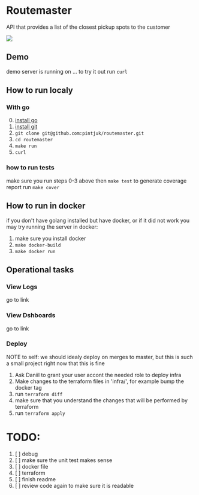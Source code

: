 
# Routemaster

API that provides a list of the closest pickup spots to the customer

![](https://t3.ftcdn.net/jpg/00/82/84/72/360_F_82847279_fW7TCAujmT5B1G3HwSK7uPzrb0dgXGo2.jpg)



## Demo
demo server is running on ...
to try it out run
`curl`

## How to run localy

### With go
0) [install go](https://go.dev/doc/install)
1) [install git](https://git-scm.com/book/en/v2/Getting-Started-Installing-Git)
2) `git clone git@github.com:pintjuk/routemaster.git`
3) `cd routemaster`
4) `make run`
5) `curl `
### how to run tests
make sure you run steps 0-3 above then `make test` to generate coverage report run `make cover`

## How to run in docker
if you don't have golang installed but have docker, or if it did not work you may try running the server in docker:
1) make sure you install docker
2) `make docker-build`
3) `make docker run`

## Operational tasks
### View Logs
go to link
### View Dshboards
go to link
### Deploy
NOTE to self: we should idealy deploy on merges to master, but this is such a small project right now that this is fine

1) Ask Daniil to grant your user accont the needed role to deploy infra
2) Make changes to the terraform files in 'infra/', for example bump the docker tag
3) run `terraform diff`
4) make sure that you understand the changes that will be performed by terraform
5) run `terraform apply`

# TODO:
1) [ ] debug
2) [ ] make sure the unit test makes sense
3) [ ] docker file
4) [ ] terraform
5) [ ] finish readme
6) [ ] review code again to make sure it is readable
